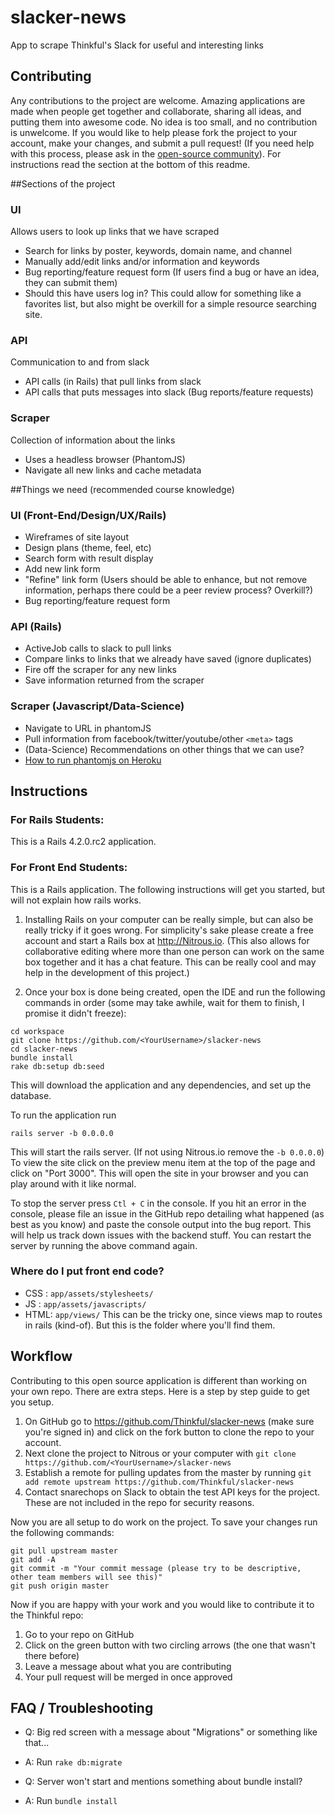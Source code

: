 slacker-news
============

App to scrape Thinkful's Slack for useful and interesting links

## Contributing

Any contributions to the project are welcome. Amazing applications are made when people get together and collaborate, sharing all ideas, and putting them into awesome code. No idea is too small, and no contribution is unwelcome. If you would like to help please fork the project to your account, make your changes, and submit a pull request! (If you need help with this process, please ask in the [open-source community](https://thinkful-students.slack.com/messages/open-source/)). For instructions read the section at the bottom of this readme.

##Sections of the project

### UI
 Allows users to look up links that we have scraped
 * Search for links by poster, keywords, domain name, and channel
 * Manually add/edit links and/or information and keywords
 * Bug reporting/feature request form (If users find a bug or have an idea, they can submit them)
 * Should this have users log in? This could allow for something like a favorites list, but also might be overkill for a simple resource searching site.

### API
 Communication to and from slack
 * API calls (in Rails) that pull links from slack
 * API calls that puts messages into slack (Bug reports/feature requests)

### Scraper
 Collection of information about the links
 * Uses a headless browser (PhantomJS)
 * Navigate all new links and cache metadata

##Things we need (recommended course knowledge)

### UI (Front-End/Design/UX/Rails)
 * Wireframes of site layout
 * Design plans (theme, feel, etc)
 * Search form with result display
 * Add new link form
 * "Refine" link form (Users should be able to enhance, but not remove information, perhaps there could be a peer review process? Overkill?)
 * Bug reporting/feature request form

### API (Rails)
 * ActiveJob calls to slack to pull links
 * Compare links to links that we already have saved (ignore duplicates)
 * Fire off the scraper for any new links
 * Save information returned from the scraper

### Scraper (Javascript/Data-Science)
 * Navigate to URL in phantomJS
 * Pull information from facebook/twitter/youtube/other `<meta>` tags
 * (Data-Science) Recommendations on other things that we can use?
 * [How to run phantomjs on Heroku](https://github.com/stomita/heroku-buildpack-phantomjs)

## Instructions

### For Rails Students:

This is a Rails 4.2.0.rc2 application.

### For Front End Students:

This is a Rails application. The following instructions will get you started, but will not explain how rails works.

1. Installing Rails on your computer can be really simple, but can also be really tricky if it goes wrong. For simplicity's sake please create a free account and start a Rails box at http://Nitrous.io. (This also allows for collaborative editing where more than one person can work on the same box together and it has a chat feature. This can be really cool and may help in the development of this project.)

2. Once your box is done being created, open the IDE and run the following commands in order (some may take awhile, wait for them to finish, I promise it didn't freeze):

```
cd workspace
git clone https://github.com/<YourUsername>/slacker-news
cd slacker-news
bundle install
rake db:setup db:seed
```
This will download the application and any dependencies, and set up the database.

To run the application run
```
rails server -b 0.0.0.0
```
This will start the rails server. (If not using Nitrous.io remove the `-b 0.0.0.0`) To view the site click on the preview menu item at the top of the page and click on "Port 3000". This will open the site in your browser and you can play around with it like normal.

To stop the server press `Ctl + C` in the console. If you hit an error in the console, please file an issue in the GitHub repo detailing what happened (as best as you know) and paste the console output into the bug report. This will help us track down issues with the backend stuff. You can restart the server by running the above command again.

### Where do I put front end code?

 * CSS : `app/assets/stylesheets/`
 * JS  : `app/assets/javascripts/`
 * HTML: `app/views/` This can be the tricky one, since views map to routes in rails (kind-of). But this is the folder where you'll find them.

## Workflow

Contributing to this open source application is different than working on your own repo. There are extra steps. Here is a step by step guide to get you setup.

1. On GitHub go to https://github.com/Thinkful/slacker-news (make sure you're signed in) and click on the fork button to clone the repo to your account.
2. Next clone the project to Nitrous or your computer with `git clone https://github.com/<YourUsername>/slacker-news`
3. Establish a remote for pulling updates from the master by running `git add remote upstream https://github.com/Thinkful/slacker-news`
4. Contact snarechops on Slack to obtain the test API keys for the project. These are not included in the repo for security reasons.

Now you are all setup to do work on the project. To save your changes run the following commands:

```
git pull upstream master
git add -A
git commit -m "Your commit message (please try to be descriptive, other team members will see this)"
git push origin master
```

Now if you are happy with your work and you would like to contribute it to the Thinkful repo:

1. Go to your repo on GitHub
2. Click on the green button with two circling arrows (the one that wasn't there before)
3. Leave a message about what you are contributing
4. Your pull request will be merged in once approved

## FAQ / Troubleshooting

* Q: Big red screen with a message about "Migrations" or something like that...
* A: Run `rake db:migrate`

* Q: Server won't start and mentions something about bundle install?
* A: Run `bundle install`
